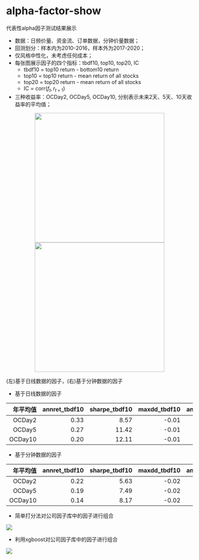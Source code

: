 # alpha-factor-show
代表性alpha因子测试结果展示
* 数据：日频价量、资金流、订单数据，分钟价量数据；
* 回测划分：样本内为2010-2016，样本外为2017-2020；
* 仅风格中性化，未考虑任何成本；
* 每张图展示因子的四个指标：tbdf10, top10, top20, IC
  - tbdf10 = top10 return - bottom10 return
  - top10 = top10 return - mean return of all stocks
  - top20 = top20 return - mean return of all stocks
  - IC = corr($f_t, r_{t+1}$)
* 三种收益率：OCDay2, OCDay5, OCDay10, 分别表示未来2天、5天、10天收益率的平均值；

<p align="center">
<img src="https://github.com/Jensenberg/alpha-factor-show/blob/master/%E5%9F%BA%E4%BA%8E%E6%97%A5%E7%BA%BF%E6%95%B0%E6%8D%AE%E7%9A%84%E5%9B%A0%E5%AD%90.jpg" width="350"/><img src="https://github.com/Jensenberg/alpha-factor-show/blob/master/%E5%9F%BA%E4%BA%8E%E5%88%86%E9%92%9F%E6%95%B0%E6%8D%AE%E7%9A%84%E5%9B%A0%E5%AD%90.jpg" width="350"/>

(左)基于日线数据的因子，(右)基于分钟数据的因子</p>

* 基于日线数据的因子

| 年平均值| annret_tbdf10 | sharpe_tbdf10 | maxdd_tbdf10 | annret_top10 | sharpe_top10 | maxdd_top10 | annret_top20 | sharpe_top20 | maxdd_top20 | mean_IC | tstat_IC |
| -------: | ------------: | ------------: | -----------: | -----------: | -----------: | ----------: | -----------: | -----------: | ----------: | ------: | -------: |
|   OCDay2 |          0.33 |          8.57 |        -0.01 |         0.19 |         5.38 |       -0.02 |         0.17 |         7.09 |       -0.01 |    0.03 |    10.50 |
|   OCDay5 |          0.27 |         11.42 |        -0.01 |         0.15 |         7.00 |       -0.02 |         0.14 |         9.32 |       -0.01 |    0.03 |    13.85 |
|  OCDay10 |          0.20 |         12.11 |        -0.01 |         0.11 |         7.71 |       -0.02 |         0.10 |        10.43 |       -0.01 |    0.04 |    15.56 |

* 基于分钟数据的因子

| 年平均值 | annret_tbdf10 | sharpe_tbdf10 | maxdd_tbdf10 | annret_top10 | sharpe_top10 | maxdd_top10 | annret_top20 | sharpe_top20 | maxdd_top20 | mean_IC | tstat_IC |
| -------: | -------------: | -------------: | ------------: | ------------: | ------------: | -----------: | ------------: | ------------: | -----------: | -------: | --------: |
|OCDay2  | 0.22          | 5.63          | -0.02        | 0.11         | 4.90         | -0.02       | 0.09         | 5.37         | -0.01       | 0.02    | 6.96     |
|OCDay5  | 0.19          | 7.49          | -0.02        | 0.10         | 6.82         | -0.01       | 0.09         | 8.20         | -0.01       | 0.02    | 10.09    |
|OCDay10 | 0.14          | 8.17          | -0.02        | 0.08         | 7.76         | -0.01       | 0.07         | 9.51         | -0.01       | 0.03    | 11.60    |

* 简单打分法对公司因子库中的因子进行组合
<p align="left"><img src="https://github.com/Jensenberg/alpha-factor-show/blob/master/score-excess-cumsum.png"/></p>

* 利用xgboost对公司因子库中的因子进行组合
<p align="left"><img src="https://github.com/Jensenberg/alpha-factor-show/blob/master/xgb-excess-cumsum.png"/></p>
